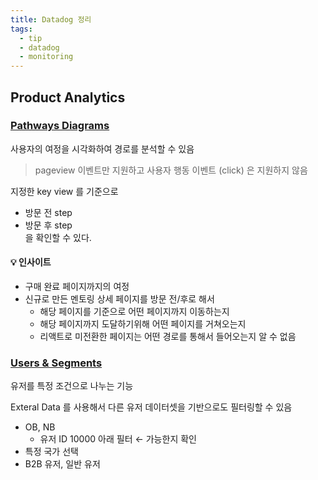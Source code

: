 ```yaml
---
title: Datadog 정리
tags:
  - tip
  - datadog
  - monitoring
---
```


## Product Analytics

### [Pathways Diagrams](https://docs.datadoghq.com/ko/product_analytics/charts/pathways/)

사용자의 여정을 시각화하여 경로를 분석할 수 있음

> pageview 이벤트만 지원하고 사용자 행동 이벤트 (click) 은 지원하지 않음

지정한 key view 를 기준으로 
- 방문 전 step 
- 방문 후 step  
을 확인할 수 있다.

  
#### 💡 인사이트

- 구매 완료 페이지까지의 여정
- 신규로 만든 멘토링 상세 페이지를 방문 전/후로 해서 
  - 해당 페이지를 기준으로 어떤 페이지까지 이동하는지 
  - 해당 페이지까지 도달하기위해 어떤 페이지를 거쳐오는지 
  - 리액트로 미전환한 페이지는 어떤 경로를 통해서 들어오는지 알 수 없음


### [Users & Segments](https://docs.datadoghq.com/ko/product_analytics/segmentation/)

유저를 특정 조건으로 나누는 기능

Exteral Data 를 사용해서 다른 유저 데이터셋을 기반으로도 필터링할 수 있음

- OB, NB 
  - 유저 ID 10000 아래 필터 ← 가능한지 확인
- 특정 국가 선택
- B2B 유저, 일반 유저
